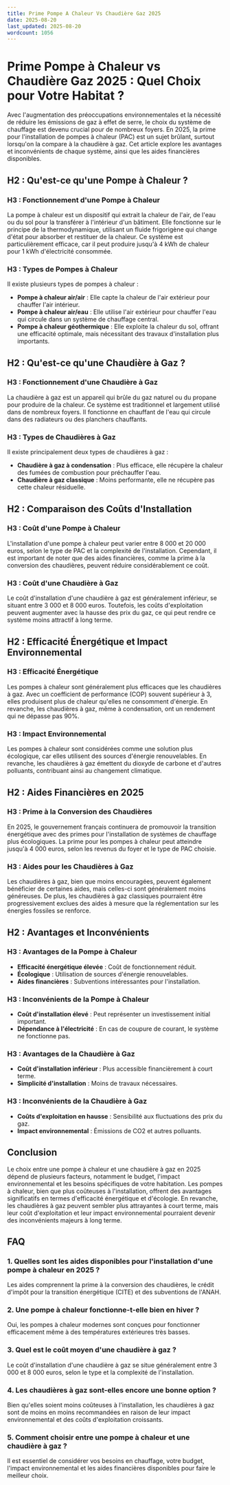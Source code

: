 ```yaml
---
title: Prime Pompe A Chaleur Vs Chaudière Gaz 2025
date: 2025-08-20
last_updated: 2025-08-20
wordcount: 1056
---
```


# Prime Pompe à Chaleur vs Chaudière Gaz 2025 : Quel Choix pour Votre Habitat ?

Avec l'augmentation des préoccupations environnementales et la nécessité de réduire les émissions de gaz à effet de serre, le choix du système de chauffage est devenu crucial pour de nombreux foyers. En 2025, la prime pour l'installation de pompes à chaleur (PAC) est un sujet brûlant, surtout lorsqu'on la compare à la chaudière à gaz. Cet article explore les avantages et inconvénients de chaque système, ainsi que les aides financières disponibles.

## H2 : Qu'est-ce qu'une Pompe à Chaleur ?

### H3 : Fonctionnement d'une Pompe à Chaleur

La pompe à chaleur est un dispositif qui extrait la chaleur de l'air, de l'eau ou du sol pour la transférer à l'intérieur d'un bâtiment. Elle fonctionne sur le principe de la thermodynamique, utilisant un fluide frigorigène qui change d'état pour absorber et restituer de la chaleur. Ce système est particulièrement efficace, car il peut produire jusqu'à 4 kWh de chaleur pour 1 kWh d'électricité consommée.

### H3 : Types de Pompes à Chaleur

Il existe plusieurs types de pompes à chaleur :

- **Pompe à chaleur air/air** : Elle capte la chaleur de l'air extérieur pour chauffer l'air intérieur.
- **Pompe à chaleur air/eau** : Elle utilise l'air extérieur pour chauffer l'eau qui circule dans un système de chauffage central.
- **Pompe à chaleur géothermique** : Elle exploite la chaleur du sol, offrant une efficacité optimale, mais nécessitant des travaux d'installation plus importants.

## H2 : Qu'est-ce qu'une Chaudière à Gaz ?

### H3 : Fonctionnement d'une Chaudière à Gaz

La chaudière à gaz est un appareil qui brûle du gaz naturel ou du propane pour produire de la chaleur. Ce système est traditionnel et largement utilisé dans de nombreux foyers. Il fonctionne en chauffant de l'eau qui circule dans des radiateurs ou des planchers chauffants.

### H3 : Types de Chaudières à Gaz

Il existe principalement deux types de chaudières à gaz :

- **Chaudière à gaz à condensation** : Plus efficace, elle récupère la chaleur des fumées de combustion pour préchauffer l'eau.
- **Chaudière à gaz classique** : Moins performante, elle ne récupère pas cette chaleur résiduelle.

## H2 : Comparaison des Coûts d'Installation

### H3 : Coût d'une Pompe à Chaleur

L'installation d'une pompe à chaleur peut varier entre 8 000 et 20 000 euros, selon le type de PAC et la complexité de l'installation. Cependant, il est important de noter que des aides financières, comme la prime à la conversion des chaudières, peuvent réduire considérablement ce coût.

### H3 : Coût d'une Chaudière à Gaz

Le coût d'installation d'une chaudière à gaz est généralement inférieur, se situant entre 3 000 et 8 000 euros. Toutefois, les coûts d'exploitation peuvent augmenter avec la hausse des prix du gaz, ce qui peut rendre ce système moins attractif à long terme.

## H2 : Efficacité Énergétique et Impact Environnemental

### H3 : Efficacité Énergétique

Les pompes à chaleur sont généralement plus efficaces que les chaudières à gaz. Avec un coefficient de performance (COP) souvent supérieur à 3, elles produisent plus de chaleur qu'elles ne consomment d'énergie. En revanche, les chaudières à gaz, même à condensation, ont un rendement qui ne dépasse pas 90%.

### H3 : Impact Environnemental

Les pompes à chaleur sont considérées comme une solution plus écologique, car elles utilisent des sources d'énergie renouvelables. En revanche, les chaudières à gaz émettent du dioxyde de carbone et d'autres polluants, contribuant ainsi au changement climatique.

## H2 : Aides Financières en 2025

### H3 : Prime à la Conversion des Chaudières

En 2025, le gouvernement français continuera de promouvoir la transition énergétique avec des primes pour l'installation de systèmes de chauffage plus écologiques. La prime pour les pompes à chaleur peut atteindre jusqu'à 4 000 euros, selon les revenus du foyer et le type de PAC choisie.

### H3 : Aides pour les Chaudières à Gaz

Les chaudières à gaz, bien que moins encouragées, peuvent également bénéficier de certaines aides, mais celles-ci sont généralement moins généreuses. De plus, les chaudières à gaz classiques pourraient être progressivement exclues des aides à mesure que la réglementation sur les énergies fossiles se renforce.

## H2 : Avantages et Inconvénients

### H3 : Avantages de la Pompe à Chaleur

- **Efficacité énergétique élevée** : Coût de fonctionnement réduit.
- **Écologique** : Utilisation de sources d'énergie renouvelables.
- **Aides financières** : Subventions intéressantes pour l'installation.

### H3 : Inconvénients de la Pompe à Chaleur

- **Coût d'installation élevé** : Peut représenter un investissement initial important.
- **Dépendance à l'électricité** : En cas de coupure de courant, le système ne fonctionne pas.

### H3 : Avantages de la Chaudière à Gaz

- **Coût d'installation inférieur** : Plus accessible financièrement à court terme.
- **Simplicité d'installation** : Moins de travaux nécessaires.

### H3 : Inconvénients de la Chaudière à Gaz

- **Coûts d'exploitation en hausse** : Sensibilité aux fluctuations des prix du gaz.
- **Impact environnemental** : Émissions de CO2 et autres polluants.

## Conclusion

Le choix entre une pompe à chaleur et une chaudière à gaz en 2025 dépend de plusieurs facteurs, notamment le budget, l'impact environnemental et les besoins spécifiques de votre habitation. Les pompes à chaleur, bien que plus coûteuses à l'installation, offrent des avantages significatifs en termes d'efficacité énergétique et d'écologie. En revanche, les chaudières à gaz peuvent sembler plus attrayantes à court terme, mais leur coût d'exploitation et leur impact environnemental pourraient devenir des inconvénients majeurs à long terme.

## FAQ

### 1. Quelles sont les aides disponibles pour l'installation d'une pompe à chaleur en 2025 ?
Les aides comprennent la prime à la conversion des chaudières, le crédit d'impôt pour la transition énergétique (CITE) et des subventions de l'ANAH.

### 2. Une pompe à chaleur fonctionne-t-elle bien en hiver ?
Oui, les pompes à chaleur modernes sont conçues pour fonctionner efficacement même à des températures extérieures très basses.

### 3. Quel est le coût moyen d'une chaudière à gaz ?
Le coût d'installation d'une chaudière à gaz se situe généralement entre 3 000 et 8 000 euros, selon le type et la complexité de l'installation.

### 4. Les chaudières à gaz sont-elles encore une bonne option ?
Bien qu'elles soient moins coûteuses à l'installation, les chaudières à gaz sont de moins en moins recommandées en raison de leur impact environnemental et des coûts d'exploitation croissants.

### 5. Comment choisir entre une pompe à chaleur et une chaudière à gaz ?
Il est essentiel de considérer vos besoins en chauffage, votre budget, l'impact environnemental et les aides financières disponibles pour faire le meilleur choix.